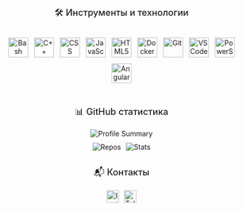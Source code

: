 <div align="center" style="font-family: -apple-system, BlinkMacSystemFont, 'Segoe UI', Roboto, sans-serif; color: #1a1a1a;">
  <!-- Инструменты -->
  <section style="margin: 30px 0;">
    <h3 style="font-size: 1.3em; font-weight: 500; color: #222;">🛠 Инструменты и технологии</h3>
    <div style="display: flex; flex-wrap: wrap; gap: 12px; justify-content: center; padding: 15px 0;">
      <img src="https://skillicons.dev/icons?i=bash" title="Bash" alt="Bash" width="40" height="40" />
      <img src="https://skillicons.dev/icons?i=cpp" title="C++" alt="C++" width="40" height="40" />
      <img src="https://skillicons.dev/icons?i=css" title="CSS3" alt="CSS" width="40" height="40" />
      <img src="https://skillicons.dev/icons?i=js" title="JavaScript" alt="JavaScript" width="40" height="40" />
      <img src="https://skillicons.dev/icons?i=html" title="HTML5" alt="HTML5" width="40" height="40" />
      <img src="https://skillicons.dev/icons?i=docker" title="Docker" alt="Docker" width="40" height="40" />
      <img src="https://skillicons.dev/icons?i=git" title="Git" alt="Git" width="40" height="40" />
      <img src="https://skillicons.dev/icons?i=vscode" title="VSCode" alt="VSCode" width="40" height="40" />
      <img src="https://skillicons.dev/icons?i=powershell" title="PowerShell" alt="PowerShell" width="40" height="40" />
      <img src="https://skillicons.dev/icons?i=angular" title="Angular" alt="Angular" width="40" height="40" />
    </div>
  </section>

  <!-- GitHub Статистика -->
  <section style="margin: 30px 0;">
    <h3 style="font-size: 1.3em; font-weight: 500; color: #222;">📊 GitHub статистика</h3>
    <div style="display: flex; flex-direction: column; align-items: center; gap: 10px;">
      <img src="https://github-profile-summary-cards.vercel.app/api/cards/profile-details?username=alixanov&theme=default" alt="Profile Summary" style="max-width: 100%;" />
      <div style="display: flex; gap: 10px; flex-wrap: wrap; justify-content: center;">
        <img src="https://github-profile-summary-cards.vercel.app/api/cards/repos-per-language?username=alixanov&theme=default" alt="Repos" />
        <img src="https://github-profile-summary-cards.vercel.app/api/cards/stats?username=alixanov&theme=default" alt="Stats" />
      </div>
    </div>
  </section>

  <!-- Контакты -->
  <section style="margin: 30px 0;">
    <h3 style="font-size: 1.3em; font-weight: 500; color: #222;">📬 Контакты</h3>
    <div style="display: flex; gap: 10px; justify-content: center;">
      <a href="https://www.instagram.com/alikhanov.13/" style="text-decoration: none;">
        <img src="https://img.shields.io/badge/Instagram-white?style=flat&logo=instagram&logoColor=E4405F" alt="Instagram" height="25" />
      </a>
      <a href="https://t.me/alikhanov13" style="text-decoration: none;">
        <img src="https://img.shields.io/badge/Telegram-white?style=flat&logo=telegram&logoColor=2CA5E0" alt="Telegram" height="25" />
      </a>
    </div>
  </section>
</div>
